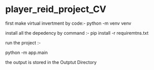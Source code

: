 # player_reid_project_CV
first make virtual invertment
by code:- 
         python -m venv venv

install all the depedency by command :-
 pip install -r requiremtns.txt 

run the project :-

python -m app.main

the output is stored in the Outptut Directory